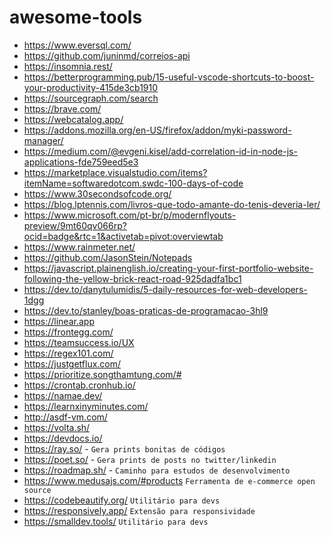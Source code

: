 # awesome-tools

- https://www.eversql.com/
- https://github.com/juninmd/correios-api
- https://insomnia.rest/
- https://betterprogramming.pub/15-useful-vscode-shortcuts-to-boost-your-productivity-415de3cb1910
- https://sourcegraph.com/search
- https://brave.com/
- https://webcatalog.app/
- https://addons.mozilla.org/en-US/firefox/addon/myki-password-manager/
- https://medium.com/@evgeni.kisel/add-correlation-id-in-node-js-applications-fde759eed5e3
- https://marketplace.visualstudio.com/items?itemName=softwaredotcom.swdc-100-days-of-code
- https://www.30secondsofcode.org/
- https://blog.lptennis.com/livros-que-todo-amante-do-tenis-deveria-ler/
- https://www.microsoft.com/pt-br/p/modernflyouts-preview/9mt60qv066rp?ocid=badge&rtc=1&activetab=pivot:overviewtab
- https://www.rainmeter.net/
- https://github.com/JasonStein/Notepads
- https://javascript.plainenglish.io/creating-your-first-portfolio-website-following-the-yellow-brick-react-road-925dadfa1bc1
- https://dev.to/danytulumidis/5-daily-resources-for-web-developers-1dgg
- https://dev.to/stanley/boas-praticas-de-programacao-3hl9
- <https://linear.app>
- https://frontegg.com/
- https://teamsuccess.io/UX
- https://regex101.com/
- https://justgetflux.com/
- https://prioritize.songthamtung.com/#
- https://crontab.cronhub.io/
- https://namae.dev/
- https://learnxinyminutes.com/
- http://asdf-vm.com/
- https://volta.sh/
- https://devdocs.io/
- https://ray.so/ - `Gera prints bonitas de códigos`
- https://poet.so/ - `Gera prints de posts no twitter/linkedin`
- https://roadmap.sh/ - `Caminho para estudos de desenvolvimento`
- https://www.medusajs.com/#products `Ferramenta de e-commerce open source`
- https://codebeautify.org/  `Utilitário para devs`
- https://responsively.app/ `Extensão para responsividade`
- https://smalldev.tools/ `Utilitário para devs`

